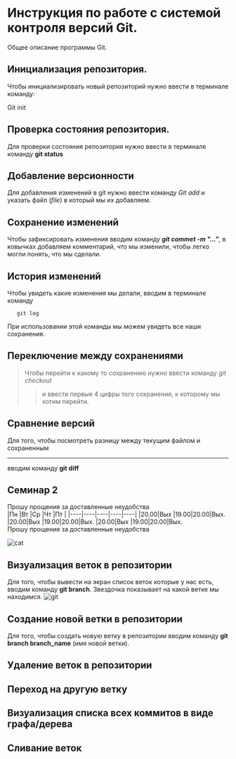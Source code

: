 # Инструкция по работе с системой контроля версий Git.

Общее описание программы Git.

## Инициализация репозитория. 

Чтобы инициализировать новый репозиторий нужно ввести в терминале команду:

  Git init
   

## Проверка состояния репозитория.

Для проверки состояния репозитория нужно ввести в терминале команду **git status**

## Добавление версионности

Для добавления изменений в git нужно ввести команду  *Git add* и указать файл (*file*) в который мы их добавляем.

## Сохранение изменений

Чтобы зафиксировать изменения вводим команду ***git commet -m "..."***, в ковычках добавляем комментарий, что мы изменили, чтобы легко могли понять, что мы сделали.   

## История изменений

Чтобы увидеть какие изменения мы делали, вводим в терминале команду  

       git log

 При использовании этой команды мы можем увидеть все наши сохранения.                         

## Переключение между сохранениями

>Чтобы перейти к какому то сохранению нужно ввести команду *git checkout* 
>>и ввести первые 4 цифры того сохранения, к которому мы хотим перейти. 
## Сравнение версий

Для того, чтобы посмотреть разницу между текущим файлом и сохраненным
***
вводим команду **git diff**

## Семинар 2

Прошу прощения за доставленные неудобства  
|Пн  |Вт  |Ср  |Чт  |Пт  |
|----|----|----|----|----|
|20.00|Вых |19.00|20.00|Вых.
|20.00|Вых |19.00|20.00|Вых.
 |20.00|Вых |19.00|20.00|Вых.                  
Прошу прощения за доставленные неудобства

![саt](https://avatars.mds.yandex.net/i?id=054c19eab9be6fc10eeceb1b44e45bcd-5162829-images-thumbs&n=13)

## Визуализация веток в репозитории

Для того, чтобы вывести на экран список веток которые у нас есть, вводим команду **git branch**. Звездочка показывает на какой ветке мы находимся.
![git](https://avatars.mds.yandex.net/i?id=994bd43f26064364c42b684e1fc363a2-6275626-images-thumbs&n=13)

## Создание новой ветки в репозитории

Для того, чтобы создать новую ветку в репозитории вводим команду **git branch branch_name** (имя новой ветки).

## Удаление веток в репозитории

## Переход на другую ветку

## Визуализация списка всех коммитов в виде графа/дерева

## Сливание веток
